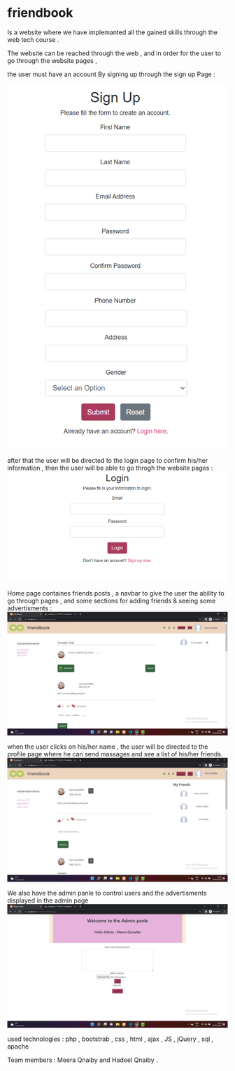 # friendbook
Is a website where we have implemanted all the gained skills through the web tech course .

The website can be reached through the web  , and in order for the user to go through the website pages ,

the user must have an account By signing up through the sign up Page :

![](assests/images/register1.png)
![](assests/images/register2.png)

after that the user will be directed to the login page to confirm his/her information , then the user will be  able to go throgh the website pages : 
![](assests/images/login.png)

Home page containes friends posts , a navbar to give the user the ability to go through pages , and some sections for adding friends & seeing some advertisments :
![](assests/images/home.jpeg)

when the user clicks on his/her name , the user will be directed to the profile page where he can send massages and see a list of his/her friends.
![](assests/images/profile.jpeg)


We also have the admin panle to control users and the advertisments displayed in the admin page
![](assests/images/admin.jpeg)



used technologies : php , bootstrab , css , html , ajax , JS , jQuery , sql , apache

Team members  : Meera Qnaiby and Hadeel Qnaiby .

